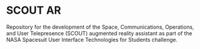 # SCOUT AR
Repository for the development of the Space, Communications, Operations, and User Telepresence (SCOUT) augmented reality assistant as part of the NASA Spacesuit User Interface Technologies for Students challenge.
